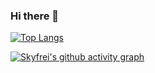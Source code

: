 ### Hi there 👋

[![Top Langs](https://github-readme-stats.vercel.app/api/top-langs/?username=Skyfrei&layout=donut)](https://github.com/anuraghazra/github-readme-stats)


[![Skyfrei's github activity graph](https://github-readme-activity-graph.vercel.app/graph?username=Skyfrei&theme=tokyo-night)](https://github.com/Skyfrei/github-readme-activity-graph)

